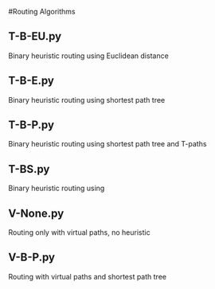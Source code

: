 #Routing Algorithms

## T-B-EU.py
Binary heuristic routing using Euclidean distance

## T-B-E.py
Binary heuristic routing using shortest path tree 

## T-B-P.py
Binary heuristic routing using shortest path tree and T-paths

## T-BS.py
Binary heuristic routing using 

## V-None.py
Routing only with virtual paths, no heuristic

## V-B-P.py
Routing with virtual paths and shortest path tree



